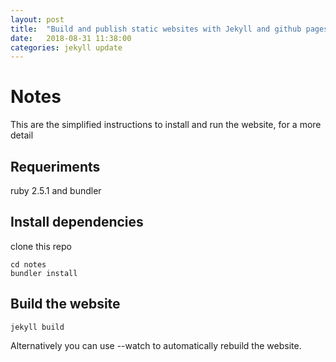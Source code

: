 ```yaml
---
layout: post
title:  "Build and publish static websites with Jekyll and github pages."
date:   2018-08-31 11:38:00
categories: jekyll update
---
```


# Notes
This are the simplified instructions to install and run the website,
for a more detail 

## Requeriments
ruby 2.5.1 and bundler

## Install dependencies
clone this repo
```
cd notes 
bundler install
```

## Build the website
```
jekyll build
```
Alternatively you can use --watch to automatically rebuild the website.
